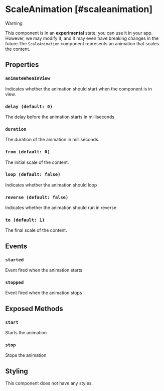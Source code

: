 # ScaleAnimation [#scaleanimation]

>[!WARNING]
> This component is in an **experimental** state; you can use it in your app. However, we may modify it, and it may even have breaking changes in the future.The `ScaleAnimation` component represents an animation that scales the content.

## Properties

### `animateWhenInView`

Indicates whether the animation should start when the component is in view.

### `delay (default: 0)`

The delay before the animation starts in milliseconds

### `duration`

The duration of the animation in milliseconds.

### `from (default: 0)`

The initial scale of the content.

### `loop (default: false)`

Indicates whether the animation should loop

### `reverse (default: false)`

Indicates whether the animation should run in reverse

### `to (default: 1)`

The final scale of the content.

## Events

### `started`

Event fired when the animation starts

### `stopped`

Event fired when the animation stops

## Exposed Methods

### `start`

Starts the animation

### `stop`

Stops the animation

## Styling

This component does not have any styles.
